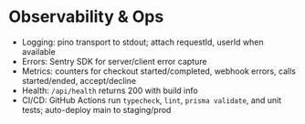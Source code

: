 # Observability & Ops

- Logging: pino transport to stdout; attach requestId, userId when available
- Errors: Sentry SDK for server/client error capture
- Metrics: counters for checkout started/completed, webhook errors, calls started/ended, accept/decline
- Health: `/api/health` returns 200 with build info
- CI/CD: GitHub Actions run `typecheck`, `lint`, `prisma validate`, and unit tests; auto-deploy main to staging/prod

